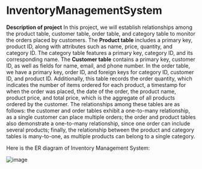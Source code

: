 # InventoryManagementSystem
**Description of project**
In this project, we will establish relationships among the product table, customer table, order table, and category table to monitor the orders placed by customers. 
  The **Product table** includes a primary key, product ID, along with attributes such as name, price, quantity, and category ID. The category table features a primary key, category ID, and its corresponding name. 
  The **Customer table** contains a primary key, customer ID, as well as fields for name, email, and phone number. In the order table, we have a primary key, order ID, and foreign keys for category ID, customer ID, and product ID. 
  Additionally, this table records the order quantity, which indicates the number of items ordered for each product, a timestamp for when the order was placed, the date of the order, the product name, product price, and total price, which is the aggregate of all products ordered by the customer. 
  The relationships among these tables are as follows: the customer and order tables exhibit a one-to-many relationship, as a single customer can place multiple orders; the order and product tables also demonstrate a one-to-many relationship, since one order can include several products; 
  finally, the relationship between the product and category tables is many-to-one, as multiple products can belong to a single category.

Here is the ER diagram of Inventory Management System:

![image](https://github.com/user-attachments/assets/477dbbef-79f6-48ec-82c2-27e03d65cf14)


